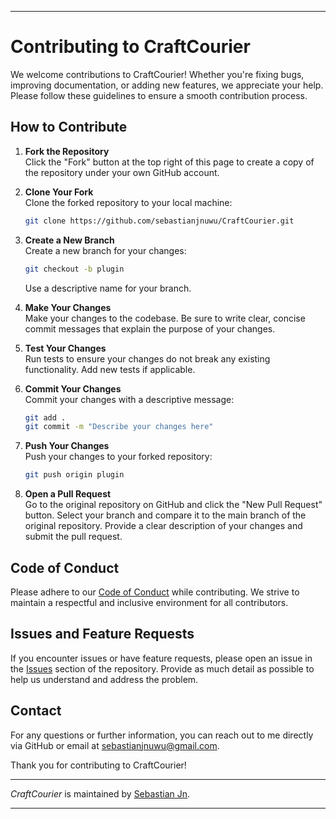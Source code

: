 
---
# Contributing to CraftCourier

We welcome contributions to CraftCourier! Whether you're fixing bugs, improving documentation, or adding new features, we appreciate your help. Please follow these guidelines to ensure a smooth contribution process.

## How to Contribute

1. **Fork the Repository**  
   Click the "Fork" button at the top right of this page to create a copy of the repository under your own GitHub account.

2. **Clone Your Fork**  
   Clone the forked repository to your local machine:
   ```bash
   git clone https://github.com/sebastianjnuwu/CraftCourier.git
   ```

3. **Create a New Branch**  
   Create a new branch for your changes:
   ```bash
   git checkout -b plugin
   ```
   Use a descriptive name for your branch.

4. **Make Your Changes**  
   Make your changes to the codebase. Be sure to write clear, concise commit messages that explain the purpose of your changes.

5. **Test Your Changes**  
   Run tests to ensure your changes do not break any existing functionality. Add new tests if applicable.

6. **Commit Your Changes**  
   Commit your changes with a descriptive message:
   ```bash
   git add .
   git commit -m "Describe your changes here"
   ```

7. **Push Your Changes**  
   Push your changes to your forked repository:
   ```bash
   git push origin plugin
   ```

8. **Open a Pull Request**  
   Go to the original repository on GitHub and click the "New Pull Request" button. Select your branch and compare it to the main branch of the original repository. Provide a clear description of your changes and submit the pull request.

## Code of Conduct

Please adhere to our [Code of Conduct](CODE_OF_CONDUCT.md) while contributing. We strive to maintain a respectful and inclusive environment for all contributors.

## Issues and Feature Requests

If you encounter issues or have feature requests, please open an issue in the [Issues](https://github.com/sebastianjnuwu/CraftCourier/issues) section of the repository. Provide as much detail as possible to help us understand and address the problem.

## Contact

For any questions or further information, you can reach out to me directly via GitHub or email at [sebastianjnuwu@gmail.com](mailto:sebastianjnuwu@gmail.com).

Thank you for contributing to CraftCourier!

---

*CraftCourier* is maintained by [Sebastian Jn](https://github.com/sebastianjnuwu).

---
